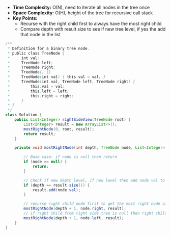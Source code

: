 - **Time Complexity:** O(N), need to iterate all nodes in the tree once
- **Space Complexity:** O(H), height of the tree for recursive call stack
- **Key Points:**
    - Recurse with the right child first to always have the most right child
    - Compare depth with result size to see if new tree level, if yes the add that node in the list

```java
/**
 * Definition for a binary tree node.
 * public class TreeNode {
 *     int val;
 *     TreeNode left;
 *     TreeNode right;
 *     TreeNode() {}
 *     TreeNode(int val) { this.val = val; }
 *     TreeNode(int val, TreeNode left, TreeNode right) {
 *         this.val = val;
 *         this.left = left;
 *         this.right = right;
 *     }
 * }
 */
class Solution {
    public List<Integer> rightSideView(TreeNode root) {
        List<Integer> result = new ArrayList<>();
        mostRightNode(0, root, result);
        return result;
    }

    private void mostRightNode(int depth, TreeNode node, List<Integer> result) {

        // Base case: if node is null then return
        if (node == null) {
            return;
        }

        // Check if new depth level, if new level then add node val to list and this will be the right mode node as right child node is passed first in recursive call
        if (depth == result.size()) {
            result.add(node.val);
        }

        // recurse right child node first to get the most right node all the time at same level 
        mostRightNode(depth + 1, node.right, result);
        // if right child from right side tree is null then right child from left side tree will be seen
        mostRightNode(depth + 1, node.left, result);
    }
}
```
